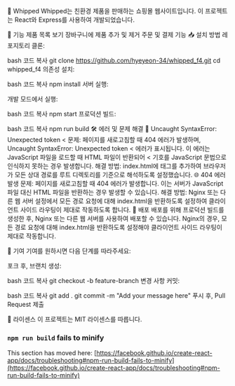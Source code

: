 🛒 Whipped
Whipped는 친환경 제품을 판매하는 쇼핑몰 웹사이트입니다. 이 프로젝트는 React와 Express를 사용하여 개발되었습니다.

🚀 기능
제품 목록 보기
장바구니에 제품 추가 및 제거
주문 및 결제 기능
📥 설치 방법
레포지토리 클론:

bash
코드 복사
git clone https://github.com/hyeyeon-34/whipped_f4.git
cd whipped_f4
의존성 설치:

bash
코드 복사
npm install
서버 실행:

개발 모드에서 실행:

bash
코드 복사
npm start
프로덕션 빌드:

bash
코드 복사
npm run build
🛠️ 에러 및 문제 해결
🚨 Uncaught SyntaxError: Unexpected token <
문제: 페이지를 새로고침할 때 404 에러가 발생하며, Uncaught SyntaxError: Unexpected token < 에러가 표시됩니다. 이 에러는 JavaScript 파일을 로드할 때 HTML 파일이 반환되어 < 기호를 JavaScript 문법으로 인식하지 못하는 경우 발생합니다.
해결 방법: index.html에 <base href='/' /> 태그를 추가하여 브라우저가 모든 상대 경로를 루트 디렉토리를 기준으로 해석하도록 설정했습니다.
🌐 404 에러 발생
문제: 페이지를 새로고침할 때 404 에러가 발생합니다. 이는 서버가 JavaScript 파일 대신 HTML 파일을 반환하는 경우 발생할 수 있습니다.
해결 방법: Nginx 또는 다른 웹 서버 설정에서 모든 경로 요청에 대해 index.html을 반환하도록 설정하여 클라이언트 사이드 라우팅이 제대로 작동하도록 합니다.
🌟 배포
배포를 위해 프로덕션 빌드를 생성한 후, Nginx 또는 다른 웹 서버를 사용하여 배포할 수 있습니다. Nginx의 경우, 모든 경로 요청에 대해 index.html을 반환하도록 설정해야 클라이언트 사이드 라우팅이 제대로 작동합니다.

🤝 기여
기여를 원하시면 다음 단계를 따라주세요:

포크 후, 브랜치 생성:

bash
코드 복사
git checkout -b feature-branch
변경 사항 커밋:

bash
코드 복사
git add .
git commit -m "Add your message here"
푸시 후, Pull Request 제출

📝 라이센스
이 프로젝트는 MIT 라이센스를 따릅니다.


### `npm run build` fails to minify

This section has moved here: [https://facebook.github.io/create-react-app/docs/troubleshooting#npm-run-build-fails-to-minify](https://facebook.github.io/create-react-app/docs/troubleshooting#npm-run-build-fails-to-minify)
